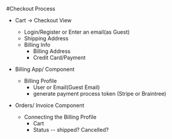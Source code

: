 #Checkout Process

* Cart -> Checkout View 
   - Login/Register or Enter an email(as Guest)
   - Shipping Address
   - Billing Info
        - Billing Address
        - Credit Card/Payment
        


        
* Billing App/ Component
    - Billing Profile
        - User or Email(Guest Email)
        - generate payment process token (Stripe or Braintree)


        
     
* Orders/ Invoice Component
    - Connecting the Billing Profile
        - Cart 
        - Status -- shipped? Cancelled?

